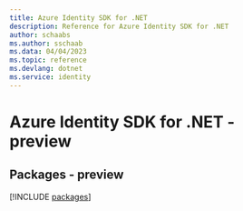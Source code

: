 ```yaml
---
title: Azure Identity SDK for .NET
description: Reference for Azure Identity SDK for .NET
author: schaabs
ms.author: sschaab
ms.data: 04/04/2023
ms.topic: reference
ms.devlang: dotnet
ms.service: identity
---
```

# Azure Identity SDK for .NET - preview
## Packages - preview
[!INCLUDE [packages](identity-index.md)]